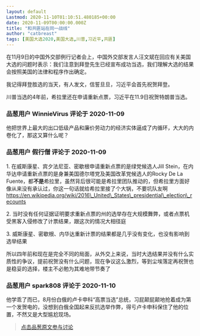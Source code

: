 ```yaml
---
layout: default
Lastmod: 2020-11-10T01:10:51.480185+00:00
date: 2020-11-09T00:00:00.000Z
title: "和共匪站在同一战线"
author: "catbreast"
tags: [美国大选2020,美国大选,川普,习近平,共匪]
---
```


在11月9日的中国外交部例行记者会上，中国外交部发言人汪文斌在回应有关美国大选的问题时表示：我们注意到拜登先生已经宣布成功当选，我们理解大选的结果会按照美国的法律和程序作出确定。  
  
我记得拜登胜选的当天，有人发文，信誓旦旦，习近平会首先祝贺拜登。  
  
川普当选的4年前，希拉里还在申请重新点票，习近平在11.9日祝贺特朗普当选。

            
### 品葱用户 **WinnieVirus** 评论于 2020-11-09
        
他把世界上最大的出口低级产品和廉价劳动力的经济实体逼成了内循环，大大的内卷化了，那这又算什么呢？
        


            
### 品葱用户 **假行僧** 评论于 2020-11-09
        
1\. 在威斯康星、宾夕法尼亚、密歇根申请重新点票的是绿党候选人Jill Stein，在内华达申请重新点票的是身兼美国德尔塔党及美国改革党候选人的Rocky De La Fuente，都**不是**希拉里，虽然背后很可能是希拉里团队推动的，但希拉里方面好像从来没有承认过，你这一句话就给希拉里接了个大锅，不要坑队友啊  
https://en.wikipedia.org/wiki/2016\_United\_States\_presidential\_election\_recounts  
  
2\. 当时没有任何证据证明要求重新点票的州的选举存在大规模舞弊，或者点票机受黑客入侵修改了计票结果，跟这次的情况大相径庭  
  
3\. 威斯康星、密歇根、内华达重新计票的结果都是几乎没有变化，也没有影响到选举结果  
  
所以四年前和现在是完全不同的局面，从外交上来说，当时大选结果并没有什么实质性的争议，提前祝贺没有什么问题，现在争议这么激烈，等到尘埃落定再祝贺也是稳妥的选择，楼主不必勉为其难地带节奏了
        


            
### 品葱用户 **spark808** 评论于 2020-11-10
        
他学乖了而已，8月份白俄的卢卡申科“高票当选”总统，习屁颠屁颠地抢着成为第一个发贺电的，没想到白俄全国起来反抗选举作弊，得亏卢卡申科保住了他的位置，不然又是大型尴尬现场。
        






> [点击品葱原文参与讨论](https://pincong.rocks/article/26134)

